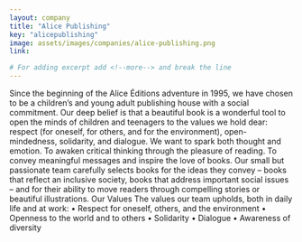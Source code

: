 ```yaml
---
layout: company
title: "Alice Publishing"
key: "alicepublishing"
image: assets/images/companies/alice-publishing.png
link: 

# For adding excerpt add <!--more--> and break the line
---
```

Since the beginning of the Alice Éditions adventure in 1995, we have chosen to be a children’s and young adult publishing house with a social commitment.
Our deep belief is that a beautiful book is a wonderful tool to open the minds of children and teenagers to the values we hold dear: respect (for oneself, for others, and for the environment), open-mindedness, solidarity, and dialogue.
We want to spark both thought and emotion. To awaken critical thinking through the pleasure of reading. To convey meaningful messages and inspire the love of books.
Our small but passionate team carefully selects books for the ideas they convey – books that reflect an inclusive society, books that address important social issues – and for their ability to move readers through compelling stories or beautiful illustrations.
Our Values
The values our team upholds, both in daily life and at work:
•	Respect for oneself, others, and the environment
•	Openness to the world and to others
•	Solidarity
•	Dialogue
•	Awareness of diversity

<!--more-->
